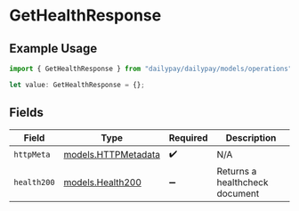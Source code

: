 # GetHealthResponse

## Example Usage

```typescript
import { GetHealthResponse } from "dailypay/dailypay/models/operations";

let value: GetHealthResponse = {};
```

## Fields

| Field                                               | Type                                                | Required                                            | Description                                         |
| --------------------------------------------------- | --------------------------------------------------- | --------------------------------------------------- | --------------------------------------------------- |
| `httpMeta`                                          | [models.HTTPMetadata](../../models/httpmetadata.md) | :heavy_check_mark:                                  | N/A                                                 |
| `health200`                                         | [models.Health200](../../models/health200.md)       | :heavy_minus_sign:                                  | Returns a healthcheck document                      |